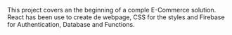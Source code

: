 This project covers an the beginning of a comple E-Commerce solution. React has been use to create de webpage, CSS for the styles and Firebase for Authentication, Database and Functions.
